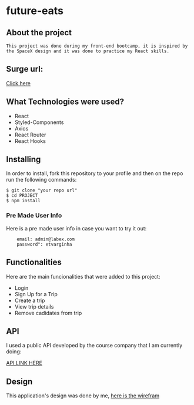 # future-eats 

## About the project 
    This project was done during my front-end bootcamp, it is inspired by the SpaceX design and it was done to practice my React skills.
 

## Surge url:

[Click here](large-dirt.surge.sh)


## What Technologies were used?

  * React
  * Styled-Components
  * Axios
  * React Router
  * React Hooks
 
  
  
  
  ## Installing
 In order to install, fork this repository to your profile and then on the repo run the following commands:
  
  ```
  $ git clone "your repo url"
  $ cd PROJECT
  $ npm install
  ```
  
  ### Pre Made User Info
  Here is a pre made user info in case you want to try it out:
  
        email: admin@labex.com
        password": etvarginha

  
 
  
  ## Functionalities
  Here are the main funcionalities that were added to this project:

  * Login
  * Sign Up for a Trip
  * Create a trip
  * View trip details
  * Remove cadidates from trip
  
 
  
  
  ## API
 I used a public API developed by the course company that I am currently doing:
 
  [API LINK HERE](https://documenter.getpostman.com/view/7549981/SWTEdGtT)
  

  
  ## Design
  This application's design was done by me, [here is the wirefram](https://www.figma.com/file/PJd862DuMXKlz1La7qdb7z/LabeX-Wireframe?node-id=0%3A1)
  

  
